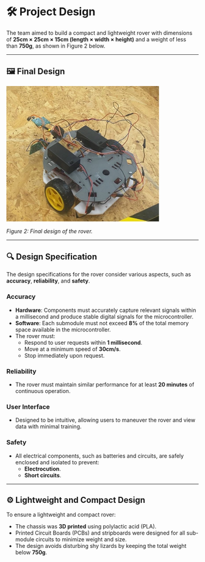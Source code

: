 # 🛠️ Project Design

The team aimed to build a compact and lightweight rover with dimensions of **25cm × 25cm × 15cm (length × width × height)** and a weight of less than **750g**, as shown in Figure 2 below.

---

## 🖼️ Final Design
<img src="Images/rover_back.jpeg" alt="Final Design of the Rover" width="400"/>

*Figure 2: Final design of the rover.*

---

## 🔍 Design Specification
The design specifications for the rover consider various aspects, such as **accuracy**, **reliability**, and **safety**.

### **Accuracy**
- **Hardware**: Components must accurately capture relevant signals within a millisecond and produce stable digital signals for the microcontroller.
- **Software**: Each submodule must not exceed **8%** of the total memory space available in the microcontroller.
- The rover must:
  - Respond to user requests within **1 millisecond**.
  - Move at a minimum speed of **30cm/s**.
  - Stop immediately upon request.

### **Reliability**
- The rover must maintain similar performance for at least **20 minutes** of continuous operation.

### **User Interface**
- Designed to be intuitive, allowing users to maneuver the rover and view data with minimal training.

### **Safety**
- All electrical components, such as batteries and circuits, are safely enclosed and isolated to prevent:
  - **Electrocution**.
  - **Short circuits**.

---

## ⚙️ Lightweight and Compact Design
To ensure a lightweight and compact rover:
- The chassis was **3D printed** using polylactic acid (PLA).
- Printed Circuit Boards (PCBs) and stripboards were designed for all sub-module circuits to minimize weight and size.
- The design avoids disturbing shy lizards by keeping the total weight below **750g**.
